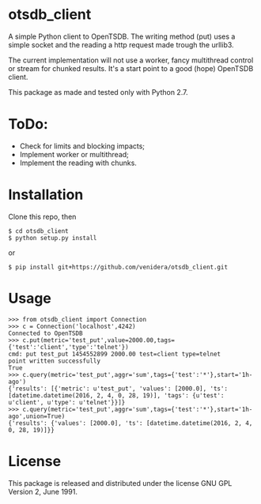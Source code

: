 otsdb_client
============

A simple Python client to OpenTSDB.
The writing method (put) uses a simple socket and the reading a http request made trough the urllib3.

The current implementation will not use a worker, fancy multithread control or stream for chunked results. It's a start point to a good (hope) OpenTSDB client.

This package as made and tested only with Python 2.7.

# ToDo:

* Check for limits and blocking impacts;
* Implement worker or multithread;
* Implement the reading with chunks.

Installation
===
Clone this repo, then
```
$ cd otsdb_client
$ python setup.py install
```
or
```
$ pip install git+https://github.com/venidera/otsdb_client.git
```

Usage
===
```
>>> from otsdb_client import Connection
>>> c = Connection('localhost',4242)
Connected to OpenTSDB
>>> c.put(metric='test_put',value=2000.00,tags={'test':'client','type':'telnet'})
cmd: put test_put 1454552899 2000.00 test=client type=telnet
point written successfully
True
>>> c.query(metric='test_put',aggr='sum',tags={'test':'*'},start='1h-ago')
{'results': [{'metric': u'test_put', 'values': [2000.0], 'ts': [datetime.datetime(2016, 2, 4, 0, 28, 19)], 'tags': {u'test': u'client', u'type': u'telnet'}}]}
>>> c.query(metric='test_put',aggr='sum',tags={'test':'*'},start='1h-ago',union=True)
{'results': {'values': [2000.0], 'ts': [datetime.datetime(2016, 2, 4, 0, 28, 19)]}}
```

License
=======
This package is released and distributed under the license GNU GPL Version 2, June 1991.
